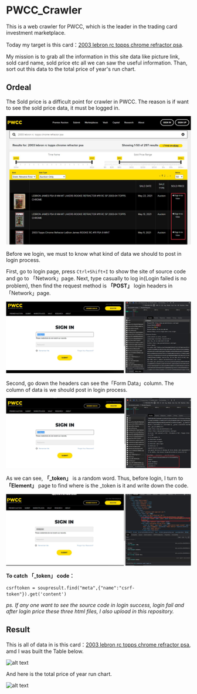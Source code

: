 # PWCC_Crawler
This is a web crawler for PWCC, which is the leader in the trading card investment marketplace. 

Today my target is this card：[2003 lebron rc topps chrome refractor psa](https://reurl.cc/XWeqQg).

My mission is to grab all the information in this site data like picture link, sold card name, sold price etc all we can saw the useful information. Than, sort out this data to the total price of year's run chart.

## Ordeal
The Sold price is a difficult point for crawler in PWCC. The reason is if want to see the sold price data, it must be logged in.

![alt text](https://raw.githubusercontent.com/ahoucbvtw/PWCC_Crawler/main/Picture/01.jpg "The problem of crawler in PWCC")

Before we login, we must to know what kind of data we should to post in login process.

First, go to login page, press ```Ctrl+Shift+I``` to show the site of source code and go to 「Network」page. Next, type casually to log in(Login failed is no problem), then find the request method is **「POST」** login headers in 「Network」page.

![alt text](https://raw.githubusercontent.com/ahoucbvtw/PWCC_Crawler/main/Picture/02.jpg "Request method POST of login page")

Second, go down the headers can see the「Form Data」column. The column of data is we should post in login process.

![alt text](https://raw.githubusercontent.com/ahoucbvtw/PWCC_Crawler/main/Picture/03.jpg "Necessary of log in data")

As we can see, **「_token」** is a random word. Thus, before login, I turn to **「Element」** page to find where is the _token is it and write down the code.

![alt text](https://raw.githubusercontent.com/ahoucbvtw/PWCC_Crawler/main/Picture/04.jpg "The _token random word")

**To catch 「_token」  code：**

```csrftoken = soupresult.find("meta",{"name":"csrf-token"}).get('content')```
 
 *ps. If any one want to see the source code in login success, login fail and after login price these three html files, I also upload in this repository.*
 
 ## Result
 
 This is all of data in is this card：[2003 lebron rc topps chrome refractor psa](https://reurl.cc/XWeqQg), amd I was built the Table below.
 
 ![alt text](https://raw.githubusercontent.com/ahoucbvtw/PWCC_Crawler/main/Picture/05.jpg "The table of crawled data")
   
 And here is the total price of year run chart.
  
 ![alt text](https://raw.githubusercontent.com/ahoucbvtw/PWCC_Crawler/main/Picture/07.png "The total price of run chart")
